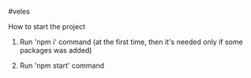 #veles

How to start the project

1. Run 'npm i' command (at the first time, then it's needed only if some packages was added)

2. Run 'npm start' command